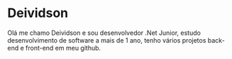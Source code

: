 # Deividson
Olá me chamo Deividson e sou desenvolvedor .Net Junior, estudo desenvolvimento de software a mais de 1 ano, tenho vários projetos back-end e front-end em meu github.
